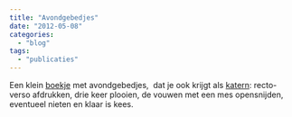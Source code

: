 ```yaml
---
title: "Avondgebedjes"
date: "2012-05-08"
categories: 
  - "blog"
tags: 
  - "publicaties"
---
```


Een klein [boekje](http://issuu.com/vicmortelmans/docs/katholiekegebeden) met avondgebedjes,  dat je ook krijgt als [katern](http://issuu.com/vicmortelmans/docs/katholiekegebeden-boekje): recto-verso afdrukken, drie keer plooien, de vouwen met een mes opensnijden, eventueel nieten en klaar is kees.
